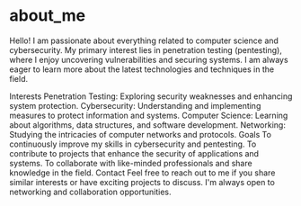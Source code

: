 # about_me

Hello! I am passionate about everything related to computer science and cybersecurity. My primary interest lies in penetration testing (pentesting), where I enjoy uncovering vulnerabilities and securing systems. I am always eager to learn more about the latest technologies and techniques in the field.

Interests
Penetration Testing: Exploring security weaknesses and enhancing system protection.
Cybersecurity: Understanding and implementing measures to protect information and systems.
Computer Science: Learning about algorithms, data structures, and software development.
Networking: Studying the intricacies of computer networks and protocols.
Goals
To continuously improve my skills in cybersecurity and pentesting.
To contribute to projects that enhance the security of applications and systems.
To collaborate with like-minded professionals and share knowledge in the field.
Contact
Feel free to reach out to me if you share similar interests or have exciting projects to discuss. I'm always open to networking and collaboration opportunities.

